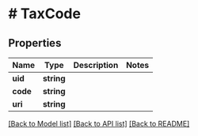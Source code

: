 # # TaxCode

## Properties

Name | Type | Description | Notes
------------ | ------------- | ------------- | -------------
**uid** | **string** |  | 
**code** | **string** |  | 
**uri** | **string** |  | 

[[Back to Model list]](../../README.md#documentation-for-models) [[Back to API list]](../../README.md#documentation-for-api-endpoints) [[Back to README]](../../README.md)


